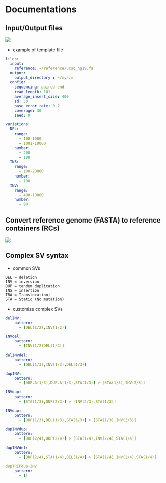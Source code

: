 # Documentations

## Input/Output files
![](https://i.imgur.com/GhWPlnu.png)

- example of template file
```yaml
files:
  input:
    reference: ~/reference/ucsc_hg19.fa
  output:
    output_directory : ~/mysim
  config:
    sequencing: paired-end
    read_length: 101
    average_insert_size: 400
    sd: 50
    base_error_rate: 0.2
    coverage: 30
    seed: 0

variations:
  DEL:
    range:
      - 100-1000
      - 1001-10000
    number:
      - 200
      - 100
  INS:
    range:
      - 100-20000
    number:
      - 100
  INV:
    range:
      - 400-10000
    number:
      - 90
```
## Convert reference genome (FASTA) to reference containers (RCs)
![](https://i.imgur.com/aRoTvkq.png)



## Complex SV syntax

- common SVs
```text
DEL = deletion
INV = inversion
DUP = tandem duplication
INS = insertion
TRA = Translocation;
STA = Static (No mutation)
```

- customize complex SVs
```yaml
delINV:
    pattern:
      - [DEL(1/2),INV(1/2)]

INVdel:
    pattern:
      - [INV(1/2)DEL(1/2)]

delINVdel:
    pattern:
      - [DEL(1/3),INV(1/3),DEL(1/3)]

dupINV:
    pattern:
      - [DUP.A(1/3),DUP.A(1/3),STA(1/3)] > [STA(1/3),INV(2/3)]

INVdup:
    pattern:
      - [STA(1/3),DUP(2/3)] > [INV(2/3),STA(1/3)]

INVdup:
    pattern:
      - [DUP(1/3),DEL(1/3),STA(1/3)] > [STA(1/3),INV(2/3)]

dupINVdup:
    pattern:
      - [DUP(2/4),DUP(2/4)] > [STA(1/4),INV(2/4),STA(1/4)]

dupINVdel:
    pattern:
      - [DUP(2/4),STA(1/4),DEL(1/4)] > [STA(1/4),INV(2/4),STA(1/4)]

dupTRIPdup-INV
    pattern:
      - []

```




